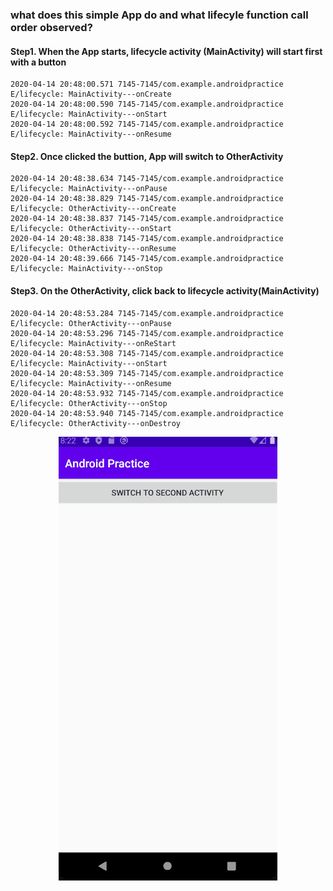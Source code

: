 ### what does this simple App do and what lifecyle function call order observed?
#### Step1. When the App starts, lifecycle activity (MainActivity) will start first with a button
```
2020-04-14 20:48:00.571 7145-7145/com.example.androidpractice E/lifecycle: MainActivity---onCreate
2020-04-14 20:48:00.590 7145-7145/com.example.androidpractice E/lifecycle: MainActivity---onStart
2020-04-14 20:48:00.592 7145-7145/com.example.androidpractice E/lifecycle: MainActivity---onResume
```

#### Step2. Once clicked the buttion, App will switch to OtherActivity
```
2020-04-14 20:48:38.634 7145-7145/com.example.androidpractice E/lifecycle: MainActivity---onPause
2020-04-14 20:48:38.829 7145-7145/com.example.androidpractice E/lifecycle: OtherActivity---onCreate
2020-04-14 20:48:38.837 7145-7145/com.example.androidpractice E/lifecycle: OtherActivity---onStart
2020-04-14 20:48:38.838 7145-7145/com.example.androidpractice E/lifecycle: OtherActivity---onResume
2020-04-14 20:48:39.666 7145-7145/com.example.androidpractice E/lifecycle: MainActivity---onStop
```

#### Step3. On the OtherActivity, click back to lifecycle activity(MainActivity)
```
2020-04-14 20:48:53.284 7145-7145/com.example.androidpractice E/lifecycle: OtherActivity---onPause
2020-04-14 20:48:53.296 7145-7145/com.example.androidpractice E/lifecycle: MainActivity---onReStart
2020-04-14 20:48:53.308 7145-7145/com.example.androidpractice E/lifecycle: MainActivity---onStart
2020-04-14 20:48:53.309 7145-7145/com.example.androidpractice E/lifecycle: MainActivity---onResume
2020-04-14 20:48:53.932 7145-7145/com.example.androidpractice E/lifecycle: OtherActivity---onStop
2020-04-14 20:48:53.940 7145-7145/com.example.androidpractice E/lifecycle: OtherActivity---onDestroy
```

<p align="center">
<img src="https://github.com/Jianmin0105/images/blob/master/lifetcycle-demo.gif" weight="30%" height="30%"/>
</p>


